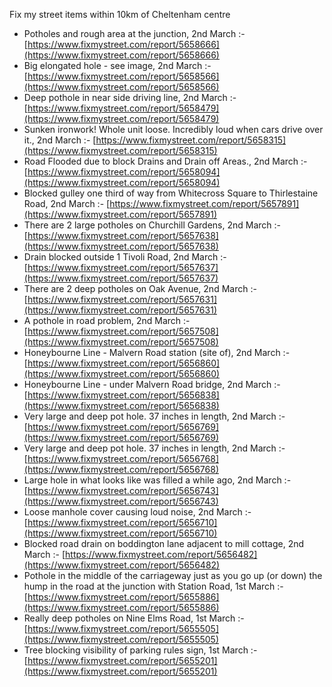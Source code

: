 Fix my street items within 10km of Cheltenham centre

<!-- fix_marker starts -->

- Potholes and rough area at the junction, 2nd March :- [https://www.fixmystreet.com/report/5658666](https://www.fixmystreet.com/report/5658666)
- Big elongated hole - see image, 2nd March :- [https://www.fixmystreet.com/report/5658566](https://www.fixmystreet.com/report/5658566)
- Deep pothole in near side driving line, 2nd March :- [https://www.fixmystreet.com/report/5658479](https://www.fixmystreet.com/report/5658479)
- Sunken ironwork! Whole unit loose. Incredibly loud when cars drive over it., 2nd March :- [https://www.fixmystreet.com/report/5658315](https://www.fixmystreet.com/report/5658315)
- Road Flooded due to block Drains and Drain off Areas., 2nd March :- [https://www.fixmystreet.com/report/5658094](https://www.fixmystreet.com/report/5658094)
- Blocked gulley one third of way from Whitecross Square to Thirlestaine Road, 2nd March :- [https://www.fixmystreet.com/report/5657891](https://www.fixmystreet.com/report/5657891)
- There are 2 large potholes on Churchill Gardens, 2nd March :- [https://www.fixmystreet.com/report/5657638](https://www.fixmystreet.com/report/5657638)
- Drain blocked outside 1 Tivoli Road, 2nd March :- [https://www.fixmystreet.com/report/5657637](https://www.fixmystreet.com/report/5657637)
- There are 2 deep potholes on Oak Avenue, 2nd March :- [https://www.fixmystreet.com/report/5657631](https://www.fixmystreet.com/report/5657631)
- A pothole in road problem, 2nd March :- [https://www.fixmystreet.com/report/5657508](https://www.fixmystreet.com/report/5657508)
- Honeybourne Line - Malvern Road station (site of), 2nd March :- [https://www.fixmystreet.com/report/5656860](https://www.fixmystreet.com/report/5656860)
- Honeybourne Line - under Malvern Road bridge, 2nd March :- [https://www.fixmystreet.com/report/5656838](https://www.fixmystreet.com/report/5656838)
- Very large and deep pot hole. 37 inches in length, 2nd March :- [https://www.fixmystreet.com/report/5656769](https://www.fixmystreet.com/report/5656769)
- Very large and deep pot hole. 37 inches in length, 2nd March :- [https://www.fixmystreet.com/report/5656768](https://www.fixmystreet.com/report/5656768)
- Large hole in what looks like was filled a while ago, 2nd March :- [https://www.fixmystreet.com/report/5656743](https://www.fixmystreet.com/report/5656743)
- Loose manhole cover causing loud noise, 2nd March :- [https://www.fixmystreet.com/report/5656710](https://www.fixmystreet.com/report/5656710)
- Blocked road drain on boddington lane adjacent to mill cottage, 2nd March :- [https://www.fixmystreet.com/report/5656482](https://www.fixmystreet.com/report/5656482)
- Pothole in the middle of the carriageway just as you go up (or down) the hump in the road at the junction with Station Road, 1st March :- [https://www.fixmystreet.com/report/5655886](https://www.fixmystreet.com/report/5655886)
- Really deep potholes on Nine Elms Road, 1st March :- [https://www.fixmystreet.com/report/5655505](https://www.fixmystreet.com/report/5655505)
- Tree blocking visibility of parking rules sign, 1st March :- [https://www.fixmystreet.com/report/5655201](https://www.fixmystreet.com/report/5655201)

<!-- fix_marker ends -->